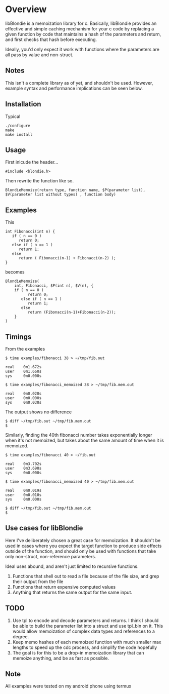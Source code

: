 # Overview
libBlondie is a memoization library for c. Basically, libBlondie provides an effective and simple caching mechanism for your c code by replacing a given function by code that maintains a hash of the parameters and return, and first checks that hash before executing.

Ideally, you'd only expect it work with functions where the parameters are all pass by value and non-struct. 

## Notes
This isn't a complete library as of yet, and shouldn't be used. However, example syntax and performance implications can be seen below.

## Installation
Typical
```
./configure
make
make install
```

## Usage
First inlcude the header...

```
#include <blondie.h>
```


Then rewrite the function like so.

```
BlondieMemoize(return type, function name, $P(parameter list), $V(parameter list without types) , function body)
```

## Examples
This

```
int Fibonacci(int n) {
   if ( n == 0 )
      return 0;
   else if ( n == 1 )
      return 1;
   else
      return ( Fibonacci(n-1) + Fibonacci(n-2) );
} 
```

becomes

```
BlondieMemoize( 
    int, Fibonacci, $P(int n), $V(n), {
    if ( n == 0 )
          return 0;
       else if ( n == 1 )
          return 1;
       else
          return (Fibonacci(n-1)+Fibonacci(n-2));
    }
)
```

## Timings
From the examples

```
$ time examples/fibonacci 38 > ~/tmp/fib.out
 
real    0m1.672s
user    0m1.660s
sys     0m0.000s
```

```
$ time examples/fibonacci_memoized 38 > ~/tmp/fib.mem.out
 
real    0m0.028s
user    0m0.000s
sys     0m0.030s
```

The output shows no difference

```
$ diff ~/tmp/fib.out ~/tmp/fib.mem.out
$
```

Similarly, finding the 40th fibonacci number takes exponentially longer when it's not memoized, but takes about the same amount of time when it is memoized.

```
$ time examples/fibonacci 40 > ~/fib.out

real    0m3.702s
user    0m3.690s
sys     0m0.000s
```

```
$ time examples/fibonacci_memoized 40 > ~/tmp/fib.mem.out

real    0m0.019s
user    0m0.010s
sys     0m0.000s
```

```
$ diff ~/tmp/fib.out ~/tmp/fib.mem.out
$
```

## Use cases for libBlondie
Here I've deliberately chosen a great case for memoization. It shouldn't be used in cases where you expect the target function to produce side effects outside of the function, and should only be used with functions that take only non-struct, non-reference parameters. 

Ideal uses abound, and aren't just limited to recursive functions.

1. Functions that shell out to read a file because of the file size, and grep their output from the file
2. Functions that return expensive computed values
3. Anything that returns the same output for the same input.

## TODO
1. Use tpl to encode and decode parameters and returns. I think I should be able to build the parameter list into a struct and use tpl_bin on it. This would allow memoization of complex data types and references to a degree.
2. Keep memo hashes of each memoized function with much smaller max lengths to speed up the cdc process, and simplify the code hopefully
3. The goal is for this to be a drop-in memoization library that can memoize anything, and be as fast as possible.

## Note
All examples were tested on my android phone using termux
